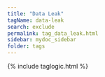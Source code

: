 ```yaml
---
title: "Data Leak"
tagName: data-leak
search: exclude
permalink: tag_data_leak.html
sidebar: mydoc_sidebar
folder: tags
---
```

{% include taglogic.html %}